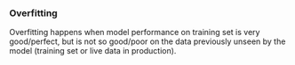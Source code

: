 ### Overfitting

Overfitting happens when model performance on training set is very good/perfect, but is not so good/poor on the data previously unseen by the model (training set or live data in production).
